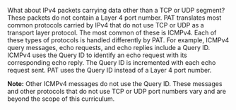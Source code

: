 What about IPv4 packets carrying data other than a TCP or UDP segment? These packets do not contain a Layer 4 port number. PAT translates most common protocols carried by IPv4 that do not use TCP or UDP as a transport layer protocol. The most common of these is ICMPv4. Each of these types of protocols is handled differently by PAT. For example, ICMPv4 query messages, echo requests, and echo replies include a Query ID. ICMPv4 uses the Query ID to identify an echo request with its corresponding echo reply. The Query ID is incremented with each echo request sent. PAT uses the Query ID instead of a Layer 4 port number.

**Note:** Other ICMPv4 messages do not use the Query ID. These messages and other protocols that do not use TCP or UDP port numbers vary and are beyond the scope of this curriculum.